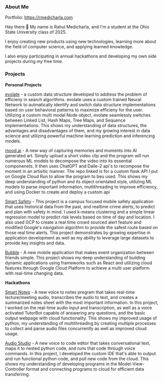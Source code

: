 ### About Me
Portfolio: https://rmedicharla.com

Hey there 👋 My name is Rahul Medicharla, and I'm a student at the Ohio State University class of 2025.

I enjoy creating new products using new technologies, learning more about the field of computer science, and applying learned knowledge.   

I also enjoy participating in annual hackathons and developing my own side projects during my free time.

### Projects
<b>Personal Projects</b>
<p><a href = "https://github.com/rahulmedicharla/evolate">evolate</a> - a custom data structure developed to address the problem of efficieny in search algorithms. evolate uses a custom trained Neural Network to autmatically identify and switch data structure implementations based on user behavioral patterns to maximize efficieny for the user. Utilizing a custom multi modal Node object, evolate seamlessly switches between Linked List, Hash Maps, Tree Maps, and Sequence implementations. This shows my understanding of data structures, the advantages and disadvantages of them, and my growing interest in data science and utilizing powerful machine learning prediction and inferencing models.</p>

<p><a href = "https://github.com/rahulmedicharla/mood.ai">mood.ai</a> - A new way of capturing memories and moments into AI generated art. Simply upload a short video clip and the program will run numerous ML models to decompose the video into its essential componenets. It then uses ChatGPT and Dalle-2 api's to recompose the moment in an artisitic manner. The repo linked is for a custom flask API I put on Google Cloud Run to allow the program to beu used. This shows my deep understanding of python and its object orientated style, utilizing ML models to parse important information, mutlithreading to improve efficiency, and using Docker to create and deploy a custom api<p>

<p><a href = "https://github.com/rahulmedicharla/smart-safety">Smart Safety</a> - This project is a campus focused mobile safety application that uses historical data from the past, and realtime crime alerts, to predict and plan with safety in mind. I used k-means clustering and a simple linear regression model to predict risk levels based on time of day and location. I also used GCP to create a real time crowd sourced alert feature and modified Google's navigation algorithm to provide the safest route based on those real time alerts. This project demonstrates by growing expertise in application development as well as my ability to leverage large datasets to provide key insights and data. </p>

<p><a href = "https://github.com/rahulmedicharla/Bubble">Bubble</a> - A new mobile application that makes event organization between friends simple. This project shows my deep understanding of building dynamic applications using frameworks such as React and utilizing cloud features through Google Cloud Platform to achieve a multi user 
platform with real-time changing data.</p>

<b>Hackathons</b>
<p><a href = "https://github.com/jackitaliano/Make23">Smart Notes</a> - A new voice to notes program that takes real-time lecture/meeting audio, transcribes the audio to text, and creates a summarized notes sheet with the most important information. In this project, I worked on the real-time audio input and transcription, as well as a voice activated TutorBot capable of answering any questions, and the basic output webpage with cloud functionality. This shows my improved usage of python, my understanding of multithreading by creating multiple processes to collect and parse audio files concurrently as well as improved cloud usage.</p>

<p><a href = "https://github.com/rahulmedicharla/HackOhio2022">Audio Studio</a> - A new voice to code editor that takes conversational text, maps it to nested python code, and runs that code through voice commands. In this project, I developed the custom IDE that's able to output and run functional python code, and pull new code from the cloud. This shows my understanding of developing programs in the Model-View-Controller format and connecting programs to cloud for efficient data transferring.</p>
